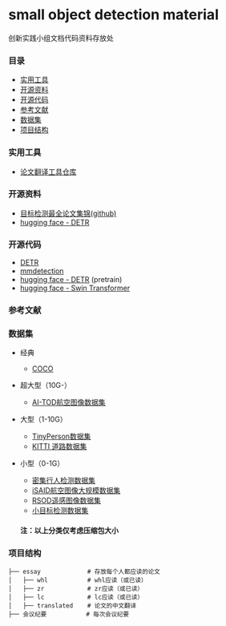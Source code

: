 # small object detection material
创新实践小组文档代码资料存放处

### 目录
- [实用工具](#实用工具)
- [开源资料](#开源资料)
- [开源代码](#开源代码)
- [参考文献](#参考文献)
- [数据集](#数据集)
- [项目结构](#项目结构)

### 实用工具
- [论文翻译工具仓库](https://github.com/rhouselyn/essay-translator-by-gpt)

### 开源资料
- [目标检测最全论文集锦(github)](https://github.com/amusi/awesome-object-detection)
- [hugging face - DETR](https://huggingface.co/docs/transformers/tasks/object_detection)

  
### 开源代码
- [DETR](https://github.com/facebookresearch/detr)
- [mmdetection](https://github.com/open-mmlab/mmdetection)
- [hugging face - DETR](https://huggingface.co/facebook/detr-resnet-50) (pretrain)
- [hugging face - Swin Transformer](https://huggingface.co/docs/transformers/model_doc/swin)

### 参考文献


### 数据集
- 经典
  - [COCO](https://cocodataset.org/#download) 
- 超大型（10G-）
  - [AI-TOD航空图像数据集](https://www.cvmart.net/dataSets/detail?tabType=1&currentPage=7&pageSize=12&id=361&utm_campaign=zywang&utm_source=social&utm_medium=gongzhonghao)
    
- 大型（1-10G）
  - [TinyPerson数据集](https://www.cvmart.net/dataSets/detail?tabType=1&currentPage=7&pageSize=12&id=364&utm_campaign=zywang&utm_source=social&utm_medium=gongzhonghao)
  - [KITTI 道路数据集](https://www.cvmart.net/dataSets/detail/247)
    
- 小型（0-1G）
  - [密集行人检测数据集](https://www.cvmart.net/dataSets/detail?tabType=1&currentPage=7&pageSize=12&id=366&utm_campaign=zywang&utm_source=social&utm_medium=gongzhonghao)
  - [iSAID航空图像大规模数据集](https://www.cvmart.net/dataSets/detail?tabType=1&currentPage=7&pageSize=12&id=362&utm_campaign=zywang&utm_source=social&utm_medium=gongzhonghao)
  - [RSOD遥感图像数据集](https://www.cvmart.net/dataSets/detail?tabType=1&currentPage=7&pageSize=12&id=370&utm_campaign=zywang&utm_source=social&utm_medium=gongzhonghao)
  - [小目标检测数据集](https://www.cvmart.net/dataSets/detail/356)
    
  #### 注：以上分类仅考虑压缩包大小

### 项目结构
```
├── essay             # 存放每个人都应读的论文
│   ├── whl           # whl应读（或已读）
│   ├── zr            # zr应读（或已读）
│   ├── lc            # lc应读（或已读）
│   ├── translated    # 论文的中文翻译
├── 会议纪要           # 每次会议纪要
```
